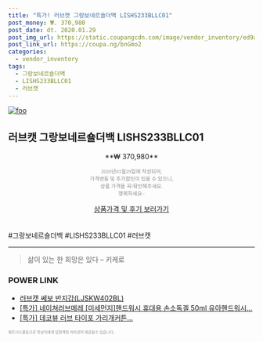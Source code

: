 ```yaml
--- 
title: "특가! 러브캣 그랑보네르숄더백 LISHS233BLLC01" 
post_money: ₩. 370,980 
post_date: dt. 2020.01.29 
post_img_url: https://static.coupangcdn.com/image/vendor_inventory/ed9a/e9bb6f4e59c7d152bb1795f9068de9c1999ff4817075847d536b8a197a05.jpg 
post_link_url: https://coupa.ng/bnGmo2 
categories: 
  - vendor_inventory 
tags: 
  - 그랑보네르숄더백 
  - LISHS233BLLC01 
  - 러브캣 
--- 
```

[![foo](https://static.coupangcdn.com/image/vendor_inventory/ed9a/e9bb6f4e59c7d152bb1795f9068de9c1999ff4817075847d536b8a197a05.jpg)](https://coupa.ng/bnGmo2) 

## 러브캣 그랑보네르숄더백 LISHS233BLLC01 
<p style="text-align: center;">**₩ 370,980**</p> 
<p style="text-align: center;"><span style="color: #898c8f; font-family: Georgia,Times,serif; font-size: 0.75em;">2020년01월29일에 작성되어, <br>가격변동 및 추가할인이 있을 수 있으니,<br> 상품 가격을 꼭!확인해주세요.<br>행복하세요~</span> 
</p>	 
<div markdown="0" style="text-align: center;"><a href="https://coupa.ng/bnGmo2" class="btn btn--success">상품가격 및 후기 보러가기</a></div> 
<br><br> 
  #그랑보네르숄더백 #LISHS233BLLC01 #러브캣 
<hr> 

> 삶이 있는 한 희망은 있다  – 키케로 


### POWER LINK

* <a href="https://blog.naver.com/fasyy4321/221784591387" target="_blank">러브캣 쎄보 반지갑(LJSKW402BL)</a>
* <a href="https://blog.naver.com/an0733/221788115492" target="_blank">[특가] 네이쳐러브메레 [미세먼지]핸드워시 휴대용 손소독겔 50ml 유아핸드워시...</a>
* <a href="https://blog.naver.com/an0733/221788777322" target="_blank">[특가] 데코뷰 러브 타이포 가리개커튼...</a>

<span style="color: #898c8f; font-family: Georgia,Times,serif; font-size: 0.55em;">파트너스활동으로 작성자에게 일정액의 커미션이 제공될수 있습니다.</span> 
